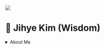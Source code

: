 <img src="https://capsule-render.vercel.app/api?&color=#0000000&&section=header&text=Jihye Kim&fontSize=60px" />
<h1> 🐏 Jihye Kim (Wisdom) </h1>

<details>
<summary>About Me</summary>
<p><h3>Student of TUKorea</h3></p>
</summary>

<span>
  <a href="https://linktr.ee/wisdomismysoulheaven">
  <p>Linktree 🌴</p>
  </a>
  <br>

<h3>Record 📝</h3>
<h4>My Activities</h4>
 
<p>🖊️ TUKorea Press 39th (2021.03 ~ 2022.12)</p>
<p>📈 Data Science Lab (DSL, TUKorea) (2022.09 ~ 12)</p>
<p>📹 TUKorea Creator 1st (2022.09 ~ 12)</p>
<p>🌊 2030 Busan World Expo Ambassador (2022.09 ~ 2023.12)</p>
<p>⛴️ GTEP 17th (2023.03 ~ 2024.02)</p>
<p>🇪🇸 Spain overseas field training (@miquelsuay) (2024.01.08 ~ 02.09)</p>
<p>🖥️ TU Innovation Monitoring 2nd, 3rd (2023.05 ~ 2025.02)</p>

<br>
<h4>My Awards</h4>
<p>🏅 2022' TU-VCC 1기 성과확산발표 장려상</p>
<p>🏅 2022' 썸썸 BLUE in 태안 국회의원상</p>
<p>🏅 2023' KBO-대학연계 프로젝트 KBO 나인 장려상</p>
<p>🏅 2023' 썸썸 BLUE in 경남 한국대학발명협회장상</p>
<p>🏅 2023' TU Plus Sharing 프로젝트 은상</p>
<p>🏅 2024' 스카우트 랩업캠프 우수상</p>


<br><br>
  <p>contact : 📨 kimjihe0220@naver.com </p>
</span>

